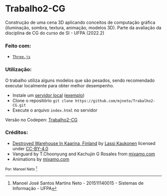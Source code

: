 # Trabalho2-CG
Construção de uma cena 3D aplicando conceitos de computação gráfica (iluminação, sombra, textura, animação, modelos 3D). Parte da avaliação da disciplina de CG do curso de SI - UFPA (2022.2)

### Feito com:
-  [`Three.js`](https://threejs.org/docs/index.html#manual/en)

### Utilização:
O trabalho utiliza alguns modelos que são pesados, sendo recomendado executar localmente para obter melhor desempenho.
- Instale um [servidor local](https://threejs.org/docs/index.html#manual/en/introduction/How-to-run-things-locally) ([exemplo](https://marketplace.visualstudio.com/items?itemName=yandeu.five-server))
- Clone o repositório
`git clone https://github.com/mjneto/Trabalho2-CG.git`
- Execute o arquivo `index.html` no servidor

Versão no Codepen: [Trabalho2-CG](https://codepen.io/mjneto/pen/VwQqgEX)

### Créditos:
- [Destroyed Warehouse In Kaarina, Finland](https://sketchfab.com/3d-models/destroyed-warehouse-in-kaarina-finland-12d2dfd3d2cb4c8e80f3f223c649be32) by [Lassi Kaukonen](https://sketchfab.com/thesidekick) licensed under [CC-BY-4.0](http://creativecommons.org/licenses/by/4.0/)
- Vanguard by T.Choonyung and Kachujin G Rosales from [mixamo.com](https://www.mixamo.com)
- Animations by [mixamo.com](https://www.mixamo.com)

<sub>Por: Manoel Neto [^aluno]</sub>

[^aluno]: Manoel José Santos Martins Neto - 201511140015 - Sistemas de Informação - UFPA